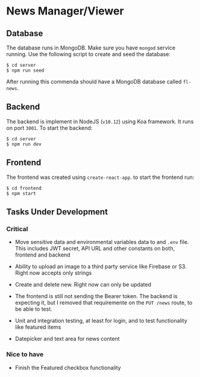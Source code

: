 # News Manager/Viewer

## Database

The database runs in MongoDB. Make sure you have `mongod` service running. Use the following script to create and seed the database:

```
$ cd server
$ npm run seed
```
After running this commenda should have a MongoDB database called `fl-news`.


## Backend
The backend is implement in NodeJS (`v10.12`) using Koa framework. It runs on port `3001`. To start the backend:

```
$ cd server
$ npm run dev
```


## Frontend
The frontend was created using `create-react-app`. to start the frontend run:

```
$ cd frontend
$ npm start
```

## Tasks Under Development
### Critical

- Move sensitive data and environmental variables data to and `.env` file. This includes JWT secret, API URL and other constants on both, frontend and backend

- Ability to upload an image to a third party service like Firebase or S3. Right now accepts only strings

- Create and delete new. Right now can only be updated

- The frontend is still not sending the Bearer token. The backend is expecting it, but I removed that requiremente on the `PUT /news` route, to be able to test.

- Unit and integration testing, at least for login, and to test functionality like featured items

- Datepicker and text area for news content

### Nice to have
- Finish the Featured checkbox functionality
